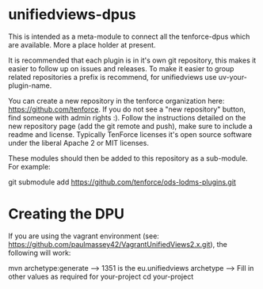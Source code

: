 # unifiedviews-dpus

This is intended as a meta-module to connect all the tenforce-dpus
which are available. More a place holder at present.

It is recommended that each plugin is in it's own git repository, this
makes it easier to follow up on issues and releases. To make it easier
to group related repositories a prefix is recommend, for unifiedviews
use uv-your-plugin-name.

You can create a new repository in the tenforce organization here:
https://github.com/tenforce. If you do not see a "new repository"
button, find someone with admin rights :). Follow the instructions
detailed on the new repository page (add the git remote and push),
make sure to include a readme and license. Typically TenForce licenses
it's open source software under the liberal Apache 2 or MIT licenses.

These modules should then be added to this repository as a sub-module.
For example:

  git submodule add https://github.com/tenforce/ods-lodms-plugins.git

# Creating the DPU

If you are using the vagrant environment (see:
https://github.com/paulmassey42/VagrantUnifiedViews2.x.git), the
following will work:

mvn archetype:generate
--> 1351 is the eu.unifiedviews archetype
--> Fill in other values as required for your-project
cd your-project

